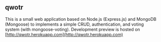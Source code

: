 qwotr
-----

This is a small web application based on Node.js (Express.js) and MongoDB (Mongoose) to implements a simple CRUD, authentication, and voting system (with mongoose-voting). Development preview is hosted on [http://qwotr.herokuapp.com](http://qwotr.herokuapp.com)
